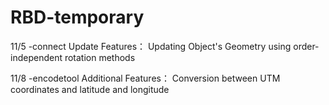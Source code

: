 # RBD-temporary

11/5
  -connect
     Update Features：
        Updating Object's Geometry using order-independent rotation methods

11/8
  -encodetool
    Additional Features：
      Conversion between UTM coordinates and latitude and longitude
